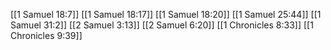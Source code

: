 [[1 Samuel 18:7]]
[[1 Samuel 18:17]]
[[1 Samuel 18:20]]
[[1 Samuel 25:44]]
[[1 Samuel 31:2]]
[[2 Samuel 3:13]]
[[2 Samuel 6:20]]
[[1 Chronicles 8:33]]
[[1 Chronicles 9:39]]
